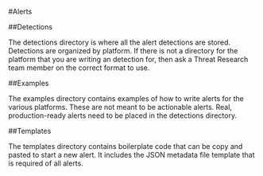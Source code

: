 #Alerts

##Detections

The detections directory is where all the alert detections are stored. Detections are
organized by platform. If there is not a directory for the platform that you are writing
an detection for, then ask a Threat Research team member on the correct format to use.

##Examples

The examples directory contains examples of how to write alerts for the various platforms.
These are not meant to be actionable alerts. Real, production-ready alerts need to be placed
in the detections directory.

##Templates

The templates directory contains boilerplate code that can be copy and pasted to start a new alert.
It includes the JSON metadata file template that is required of all alerts.